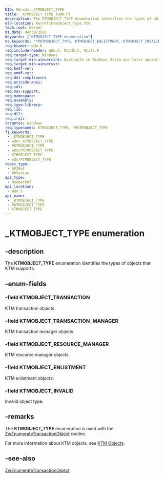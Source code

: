 ```yaml
---
UID: NE:wdm._KTMOBJECT_TYPE
title: _KTMOBJECT_TYPE (wdm.h)
description: The KTMOBJECT_TYPE enumeration identifies the types of objects that KTM supports.
old-location: kernel\ktmobject_type.htm
tech.root: kernel
ms.date: 04/30/2018
keywords: ["KTMOBJECT_TYPE enumeration"]
ms.keywords: "*PKTMOBJECT_TYPE, KTMOBJECT_ENLISTMENT, KTMOBJECT_INVALID, KTMOBJECT_RESOURCE_MANAGER, KTMOBJECT_TRANSACTION, KTMOBJECT_TRANSACTION_MANAGER, KTMOBJECT_TYPE, KTMOBJECT_TYPE enumeration [Kernel-Mode Driver Architecture], PKTMOBJECT_TYPE, PKTMOBJECT_TYPE enumeration pointer [Kernel-Mode Driver Architecture], _KTMOBJECT_TYPE, kernel.ktmobject_type, ktm_ref_1f145c7b-775d-4d0f-b5cd-1e09f5c5b438.xml, wdm/KTMOBJECT_ENLISTMENT, wdm/KTMOBJECT_INVALID, wdm/KTMOBJECT_RESOURCE_MANAGER, wdm/KTMOBJECT_TRANSACTION, wdm/KTMOBJECT_TRANSACTION_MANAGER, wdm/KTMOBJECT_TYPE, wdm/PKTMOBJECT_TYPE"
req.header: wdm.h
req.include-header: Wdm.h, Ntddk.h, Ntifs.h
req.target-type: Windows
req.target-min-winverclnt: Available in Windows Vista and later operating system versions.
req.target-min-winversvr: 
req.kmdf-ver: 
req.umdf-ver: 
req.ddi-compliance: 
req.unicode-ansi: 
req.idl: 
req.max-support: 
req.namespace: 
req.assembly: 
req.type-library: 
req.lib: 
req.dll: 
req.irql: 
targetos: Windows
req.typenames: KTMOBJECT_TYPE, *PKTMOBJECT_TYPE
f1_keywords:
 - _KTMOBJECT_TYPE
 - wdm/_KTMOBJECT_TYPE
 - PKTMOBJECT_TYPE
 - wdm/PKTMOBJECT_TYPE
 - KTMOBJECT_TYPE
 - wdm/KTMOBJECT_TYPE
topic_type:
 - APIRef
 - kbSyntax
api_type:
 - HeaderDef
api_location:
 - Wdm.h
api_name:
 - _KTMOBJECT_TYPE
 - PKTMOBJECT_TYPE
 - KTMOBJECT_TYPE
---
```


# _KTMOBJECT_TYPE enumeration


## -description

The <b>KTMOBJECT_TYPE</b> enumeration identifies the types of objects that KTM supports.

## -enum-fields

### -field KTMOBJECT_TRANSACTION

KTM transaction objects.

### -field KTMOBJECT_TRANSACTION_MANAGER

KTM transaction manager objects.

### -field KTMOBJECT_RESOURCE_MANAGER

KTM resource manager objects.

### -field KTMOBJECT_ENLISTMENT

KTM enlistment objects.

### -field KTMOBJECT_INVALID

Invalid object type.

## -remarks

The <b>KTMOBJECT_TYPE</b> enumeration is used with the <a href="/windows-hardware/drivers/ddi/wdm/nf-wdm-ntenumeratetransactionobject">ZwEnumerateTransactionObject</a> routine.

For more information about KTM objects, see <a href="/windows-hardware/drivers/kernel/ktm-objects">KTM Objects</a>.

## -see-also

<a href="/windows-hardware/drivers/ddi/wdm/nf-wdm-ntenumeratetransactionobject">ZwEnumerateTransactionObject</a>


